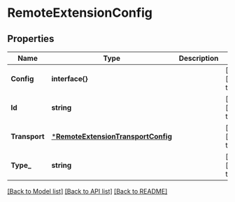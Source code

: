 # RemoteExtensionConfig

## Properties
Name | Type | Description | Notes
------------ | ------------- | ------------- | -------------
**Config** | **interface{}** |  | [optional] [default to null]
**Id** | **string** |  | [optional] [default to null]
**Transport** | [***RemoteExtensionTransportConfig**](RemoteExtensionTransportConfig.md) |  | [optional] [default to null]
**Type_** | **string** |  | [optional] [default to null]

[[Back to Model list]](../README.md#documentation-for-models) [[Back to API list]](../README.md#documentation-for-api-endpoints) [[Back to README]](../README.md)


